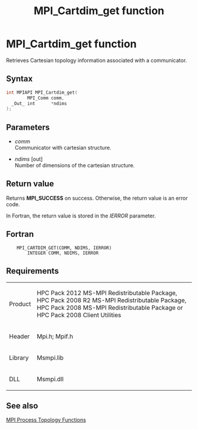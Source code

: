 ﻿---
title: MPI_Cartdim_get function
TOCTitle: MPI_Cartdim_get function
ms:assetid: f12febe5-5739-4b77-a741-4011dc7c1ec0
ms:mtpsurl: https://msdn.microsoft.com/en-us/library/Dn473244(v=VS.85)
ms:contentKeyID: 59360790
ms.date: 03/28/2018
mtps_version: v=VS.85
f1_keywords:
- MPI_CARTDIM_GET
- mpif/MPI_Cartdim_get
- mpi/MPI_CARTDIM_GET
dev_langs:
- C++
- C
---

# MPI\_Cartdim\_get function

Retrieves Cartesian topology information associated with a communicator.

## Syntax

``` c++
int MPIAPI MPI_Cartdim_get(
        MPI_Comm comm,
  _Out_ int      *ndims
);
```

## Parameters

  - *comm*  
    Communicator with cartesian structure.

  - *ndims* \[out\]  
    Number of dimensions of the cartesian structure.

## Return value

Returns **MPI\_SUCCESS** on success. Otherwise, the return value is an error code.

In Fortran, the return value is stored in the *IERROR* parameter.

## Fortran

``` FORTRAN
    MPI_CARTDIM_GET(COMM, NDIMS, IERROR)
        INTEGER COMM, NDIMS, IERROR
```

## Requirements

<table>
<colgroup>
<col/>
<col/>
</colgroup>
<tbody>
<tr class="odd">
<td><p>Product</p></td>
<td><p>HPC Pack 2012 MS-MPI Redistributable Package, HPC Pack 2008 R2 MS-MPI Redistributable Package, HPC Pack 2008 MS-MPI Redistributable Package or HPC Pack 2008 Client Utilities</p></td>
</tr>
<tr class="even">
<td><p>Header</p></td>
<td>Mpi.h;
Mpif.h</td>
</tr>
<tr class="odd">
<td><p>Library</p></td>
<td>Msmpi.lib</td>
</tr>
<tr class="even">
<td><p>DLL</p></td>
<td>Msmpi.dll</td>
</tr>
</tbody>
</table>


## See also

[MPI Process Topology Functions](mpi-process-topology-functions.md)

